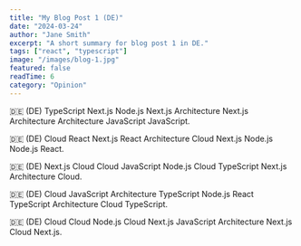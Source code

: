 ```yaml
---
title: "My Blog Post 1 (DE)"
date: "2024-03-24"
author: "Jane Smith"
excerpt: "A short summary for blog post 1 in DE."
tags: ["react", "typescript"]
image: "/images/blog-1.jpg"
featured: false
readTime: 6
category: "Opinion"
---
```


🇩🇪 (DE) TypeScript Next.js Node.js Next.js Architecture Next.js Architecture Architecture JavaScript JavaScript.

🇩🇪 (DE) Cloud React Next.js React Architecture Cloud Next.js Node.js Node.js React.

🇩🇪 (DE) Next.js Cloud Cloud JavaScript Node.js Cloud TypeScript Next.js Architecture Cloud.

🇩🇪 (DE) Cloud JavaScript Architecture TypeScript Node.js React TypeScript Architecture Cloud TypeScript.

🇩🇪 (DE) Cloud Cloud Node.js Cloud Next.js JavaScript Architecture Next.js Cloud Next.js.
